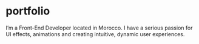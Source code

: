 # portfolio

I’m a Front-End Developer located in Morocco. I have a serious passion for UI effects, animations and creating intuitive, dynamic user experiences.
